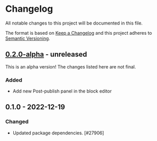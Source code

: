 # Changelog

All notable changes to this project will be documented in this file.

The format is based on [Keep a Changelog](https://keepachangelog.com/en/1.0.0/)
and this project adheres to [Semantic Versioning](https://semver.org/spec/v2.0.0.html).

## [0.2.0-alpha] - unreleased

This is an alpha version! The changes listed here are not final.

### Added
- Add new Post-publish panel in the block editor

## 0.1.0 - 2022-12-19
### Changed
- Updated package dependencies. [#27906]

[0.2.0-alpha]: https://github.com/automattic/jetpack-blaze/compare/v0.1.0...v0.2.0-alpha
